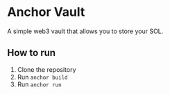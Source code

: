 # Anchor Vault

A simple web3 vault that allows you to store your SOL.

## How to run

1. Clone the repository
2. Run `anchor build`
3. Run `anchor run`
